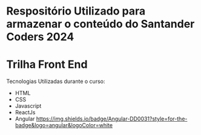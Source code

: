 # Respositório Utilizado para armazenar o conteúdo do Santander Coders 2024

# Trilha Front End
Tecnologias Utilizadas durante o curso:
- HTML
- CSS
- Javascript
- ReactJs
- Angular https://img.shields.io/badge/Angular-DD0031?style=for-the-badge&logo=angular&logoColor=white
